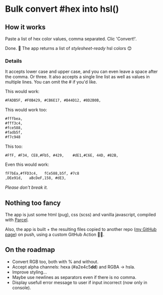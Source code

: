 # Bulk convert #hex into hsl()

## How it works

Paste a list of hex color values, comma separated. Clic 'Convert!'.

Done. 🚀 The app returns a list of _stylesheet-ready_ hsl colors 😊

### Details

It accepts lower case and upper case, and you can even leave a space after the comma. Or three. It also accepts a single line list as well as values in multiple lines. You can omit the # if you'd like.

This would work:

```md
#FADB5F, #F0B429, #CB6E17, #B44D12, #8D2B0B,
```

This would work too:

```md
#fffbea,
#fff3c4,
#fce588,
#fadb5f,
#f7c948
```

This too:

```md
#FfF, #F34, CE8,#Fb5, #429,    #dE1,#C6E, 44D, #82B,
```

Even this would work:

```md
fF7bEa,#fFD3c4,   fCe588,b5f, #7c8
,DEe91d,   aBcDeF,158, #dE3,
```

_Please don't break it._

## Nothing too fancy

The app is just some html (pug), css (scss) and vanilla javascript, compiled with [Parcel](https://parceljs.org/).

Also, the app is built + the resulting files copied to another repo ([my GitHub page](https://github.com/rubenvar/rubenvar.github.io)) on push, using a custom GitHub Action 🧙‍♂️.

## On the roadmap

- Convert RGB too, both with % and without.
- Accept alpha channels: hexa (#a2e4c5**dd**) and RGBA → hsla.
- Improve styling...
- Maybe use newlines as separators even if there is no comma.
- Display usefull error message to user if input incorrect (now only in console).
